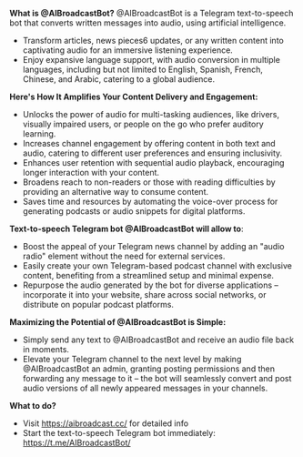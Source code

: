**What is @AIBroadcastBot?**
@AIBroadcastBot is a Telegram text-to-speech bot that converts written messages into audio, using artificial intelligence.
- Transform articles, news pieces6 updates, or any written content into captivating audio for an immersive listening experience.
- Enjoy expansive language support, with audio conversion in multiple languages, including but not limited to English, Spanish, French, Chinese, and Arabic, catering to a global audience.

**Here's How It Amplifies Your Content Delivery and Engagement:**
- Unlocks the power of audio for multi-tasking audiences, like drivers, visually impaired users, or people on the go who prefer auditory learning.
- Increases channel engagement by offering content in both text and audio, catering to different user preferences and ensuring inclusivity.
- Enhances user retention with sequential audio playback, encouraging longer interaction with your content.
- Broadens reach to non-readers or those with reading difficulties by providing an alternative way to consume content.
- Saves time and resources by automating the voice-over process for generating podcasts or audio snippets for digital platforms.

**Text-to-speech Telegram bot @AIBroadcastBot will allow to**:
- Boost the appeal of your Telegram news channel by adding an "audio radio" element without the need for external services.
- Easily create your own Telegram-based podcast channel with exclusive content, benefiting from a streamlined setup and minimal expense.
- Repurpose the audio generated by the bot for diverse applications – incorporate it into your website, share across social networks, or distribute on popular podcast platforms.

**Maximizing the Potential of @AIBroadcastBot is Simple:**
- Simply send any text to @AIBroadcastBot and receive an audio file back in moments.
- Elevate your Telegram channel to the next level by making @AIBroadcastBot an admin, granting posting permissions and then forwarding any message to it – the bot will seamlessly convert and post audio versions of all newly appeared messages in your channels.

**What to do?**
- Visit https://aibroadcast.cc/ for detailed info
- Start the text-to-speech Telegram bot immediately: https://t.me/AIBroadcastBot/

